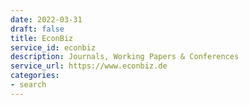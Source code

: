 ```yaml
---
date: 2022-03-31
draft: false
title: EconBiz
service_id: econbiz
description: Journals, Working Papers & Conferences
service_url: https://www.econbiz.de
categories:
- search
---
```



